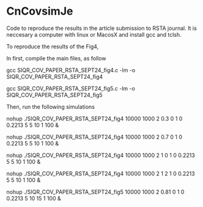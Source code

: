 # CnCovsimJe
Code to reproduce the results in the article submission to RSTA journal.
It is neccesary a computer with linux or MacosX and install gcc and tclsh.

To reproduce the results of the Fig4, 

In first, compile the main files, as follow

gcc SIQR_COV_PAPER_RSTA_SEPT24_fig4.c -lm -o SIQR_COV_PAPER_RSTA_SEPT24_fig4

gcc SIQR_COV_PAPER_RSTA_SEPT24_fig5.c -lm -o SIQR_COV_PAPER_RSTA_SEPT24_fig5

Then, run the following simulations

nohup ./SIQR_COV_PAPER_RSTA_SEPT24_fig4 10000 1000 2 0.3 0 1 0 0.2213 5 5 10 1 100 &  

nohup ./SIQR_COV_PAPER_RSTA_SEPT24_fig4 10000 1000 2 0.7 0 1 0 0.2213 5 5 10 1 100 & 

nohup ./SIQR_COV_PAPER_RSTA_SEPT24_fig4 10000 1000 2 1 0 1 0 0.2213 5 5 10 1 100 &

nohup ./SIQR_COV_PAPER_RSTA_SEPT24_fig4 10000 1000 2 1 2 1 0 0.2213 5 5 10 1 100 &

nohup ./SIQR_COV_PAPER_RSTA_SEPT24_fig5 10000 1000 2 0.81 0 1 0 0.2213 5 10 15 1 100 &



